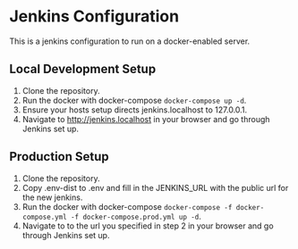 # Jenkins Configuration

This is a jenkins configuration to run on a docker-enabled server.

## Local Development Setup

1. Clone the repository.
2. Run the docker with docker-compose `docker-compose up -d`.
3. Ensure your hosts setup directs jenkins.localhost to 127.0.0.1.
4. Navigate to http://jenkins.localhost in your browser and go through Jenkins set up.

## Production Setup

1. Clone the repository.
2. Copy .env-dist to .env and fill in the JENKINS_URL with the public url for the new jenkins.
3. Run the docker with docker-compose `docker-compose -f docker-compose.yml -f docker-compose.prod.yml up -d`.
4. Navigate to to the url you specified in step 2 in your browser and go through Jenkins set up.